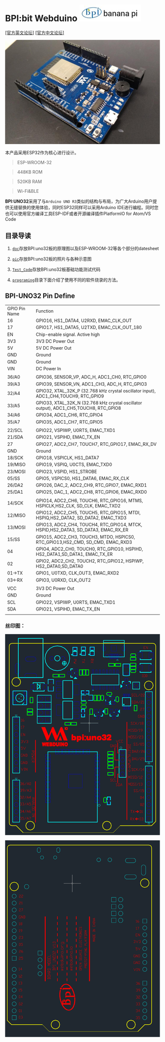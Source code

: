 # BPI:bit Webduino                        ![LOGO](/pic/logo.jpg)

[[官方英文论坛]](http://forum.banana-pi.org/c/BPI-Iot-module/BPI-Webduino) [[官方中文论坛]](https://forum.banana-pi.org.cn/c/bpi-webduino)

![](/pic/overview.jpg)

本产品采用ESP32作为核心进行设计。

> ESP-WROOM-32

> 448KB ROM

> 520KB RAM

> Wi-Fi&BLE


**BPI:UNO32**采用了与`Arduino UNO R3`类似的结构与布局，为广大Arduino用户提供无缝替换的使用体验，同时ESP32同样可以采用Arduino IDE进行编程。同时您也可以使用官方编译工具ESP-IDF或者开源编译插件PlatformIO for Atom/VS Code

## 目录导读

1. [`doc`](/doc)存放BPI:uno32板的原理图以及ESP-WROOM-32等各个部分的datesheet

2. [`pic`](/pic)存放BPI:uno32板的照片与各种示意图

3. [`Test_Code`](/Test_Code)存放BPI:uno32板基础功能测试代码

3. [`programing`](/programing)目录下面介绍了使用不同的软件烧录的方法。

## BPI-UNO32 Pin Define

<table>
   <tr>
      <td>GPIO Pin Name</td>
      <td>Function</td>
   </tr>
   <tr>
      <td>16</td>
      <td>GPIO16, HS1_DATA4, U2RXD, EMAC_CLK_OUT</td>
   </tr>
   <tr>
      <td>17</td>
      <td>GPIO17, HS1_DATA5, U2TXD, EMAC_CLK_OUT_180</td>
   </tr>
   <tr>
      <td>EN</td>
      <td>Chip-enable signal. Active high</td>
   </tr>
   <tr>
      <td>3V3</td>
      <td>3V3 DC Power Out</td>
   </tr>
   <tr>
      <td>5V</td>
      <td>5V DC Power Out</td>
   </tr>
   <tr>
      <td>GND</td>
      <td>Ground</td>
   </tr>
   <tr>
      <td>GND</td>
      <td>Ground</td>
   </tr>
   <tr>
      <td>VIN</td>
      <td>DC Power In</td>
   </tr>
   <tr>
      <td></td>
      <td></td>
   </tr>
   <tr>
      <td>36/A0</td>
      <td>GPIO36, SENSOR_VP, ADC_H, ADC1_CH0, RTC_GPIO0</td>
   </tr>
   <tr>
      <td>39/A3</td>
      <td>GPIO39, SENSOR_VN, ADC1_CH3, ADC_H, RTC_GPIO3</td>
   </tr>
   <tr>
      <td>32/A4</td>
      <td>GPIO32, XTAL_32K_P (32.768 kHz crystal oscillator input), ADC1_CH4,TOUCH9, RTC_GPIO9</td>
   </tr>
   <tr>
      <td>33/A5</td>
      <td>GPIO33, XTAL_32K_N (32.768 kHz crystal oscillator output), ADC1_CH5,TOUCH8, RTC_GPIO8</td>
   </tr>
   <tr>
      <td>34/A6</td>
      <td>GPIO34, ADC1_CH6, RTC_GPIO4</td>
   </tr>
   <tr>
      <td>35/A7</td>
      <td>GPIO35, ADC1_CH7, RTC_GPIO5</td>
   </tr>
   <tr>
      <td></td>
      <td></td>
   </tr>
   <tr>
      <td>22/SCL</td>
      <td>GPIO22, VSPIWP, U0RTS, EMAC_TXD1</td>
   </tr>
   <tr>
      <td>21/SDA</td>
      <td>GPIO21, VSPIHD, EMAC_TX_EN</td>
   </tr>
   <tr>
      <td>27</td>
      <td>GPIO27, ADC2_CH7, TOUCH7, RTC_GPIO17, EMAC_RX_DV</td>
   </tr>
   <tr>
      <td>GND</td>
      <td>Ground</td>
   </tr>
   <tr>
      <td>18/SCK</td>
      <td>GPIO18, VSPICLK, HS1_DATA7</td>
   </tr>
   <tr>
      <td>19/MISO</td>
      <td>GPIO19, VSPIQ, U0CTS, EMAC_TXD0</td>
   </tr>
   <tr>
      <td>23/MOSI</td>
      <td>GPIO23, VSPID, HS1_STROBE</td>
   </tr>
   <tr>
      <td>05/SS</td>
      <td>GPIO5, VSPICS0, HS1_DATA6, EMAC_RX_CLK</td>
   </tr>
   <tr>
      <td>26/DA2</td>
      <td>GPIO26, DAC_2, ADC2_CH9, RTC_GPIO7, EMAC_RXD1</td>
   </tr>
   <tr>
      <td>25/DA1</td>
      <td>GPIO25, DAC_1, ADC2_CH8, RTC_GPIO6, EMAC_RXD0</td>
   </tr>
   <tr>
      <td></td>
      <td></td>
   </tr>
   <tr>
      <td>14/SCK</td>
      <td>GPIO14, ADC2_CH6, TOUCH6, RTC_GPIO16, MTMS, HSPICLK,HS2_CLK, SD_CLK, EMAC_TXD2</td>
   </tr>
   <tr>
      <td>12/MISO</td>
      <td>GPIO12, ADC2_CH5, TOUCH5, RTC_GPIO15, MTDI, HSPIQ,HS2_DATA2, SD_DATA2, EMAC_TXD3</td>
   </tr>
   <tr>
      <td>13/MOSI</td>
      <td>GPIO13, ADC2_CH4, TOUCH4, RTC_GPIO14, MTCK, HSPID,HS2_DATA3, SD_DATA3, EMAC_RX_ER</td>
   </tr>
   <tr>
      <td>15/SS</td>
      <td>GPIO15, ADC2_CH3, TOUCH3, MTDO, HSPICS0, RTC_GPIO13,HS2_CMD, SD_CMD, EMAC_RXD3</td>
   </tr>
   <tr>
      <td>04</td>
      <td>GPIO4, ADC2_CH0, TOUCH0, RTC_GPIO10, HSPIHD, HS2_DATA1,SD_DATA1, EMAC_TX_ER</td>
   </tr>
   <tr>
      <td>02</td>
      <td>GPIO2, ADC2_CH2, TOUCH2, RTC_GPIO12, HSPIWP, HS2_DATA0,SD_DATA0</td>
   </tr>
   <tr>
      <td>01->TX</td>
      <td>GPIO1, U0TXD, CLK_OUT3, EMAC_RXD2</td>
   </tr>
   <tr>
      <td>03<-RX</td>
      <td>GPIO3, U0RXD, CLK_OUT2</td>
   </tr>
   <tr>
      <td></td>
      <td></td>
   </tr>
   <tr>
      <td>VCC</td>
      <td>3V3 DC Power Out</td>
   </tr>
   <tr>
      <td>GND</td>
      <td>Ground</td>
   </tr>
   <tr>
      <td>SCL</td>
      <td>GPIO22, VSPIWP, U0RTS, EMAC_TXD1</td>
   </tr>
   <tr>
      <td>SDA</td>
      <td>GPIO21, VSPIHD, EMAC_TX_EN</td>
   </tr>
   <tr>
      <td></td>
   </tr>
</table>

### 丝印图：

![](/pic/top.png)

![](/pic/bot.png)
